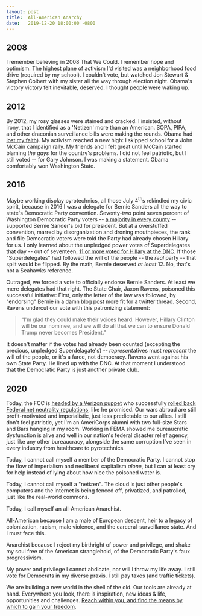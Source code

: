 ```yaml
---
layout: post
title:  All-American Anarchy
date:   2019-12-20 18:00:00 -0800
---
```

## 2008
I remember believing in 2008 That We Could. I remember hope and optimism. The highest plane of activism I'd visited was a neighborhood food drive (required by my school). I couldn't vote, but watched Jon Stewart & Stephen Colbert with my sister all the way through election night. Obama's victory victory felt inevitable, deserved. I thought people were waking up. 

## 2012
By 2012, my rosy glasses were stained and cracked. I insisted, without irony, that I identified as a 'Netizen' more than an American. SOPA, PIPA, and other draconian surveillance bills were making the rounds. Obama had [lost my faith](https://theanarchistlibrary.org/library/wayne-price-obama-s-imperial-war-an-anarchist-response)). My activism reached a new high: I skipped school for a John McCain campaign rally. My friends and I felt great until McCain started blaming *the gays* for the country's problems. I did not feel patriotic, but I still voted -- for Gary Johnson. I was making a statement. Obama comfortably won Washington State.

## 2016
Maybe working display pyrotechnics, all those July 4<sup>th</sup>s rekindled my civic spirit, because in 2016 I was a delegate for Bernie Sanders all the way to state's Democratic Party convention. Seventy-two point seven percent of Washington Democratic Party voters -- [a majority in every county](https://en.wikipedia.org/wiki/2016_Washington_Democratic_caucuses) -- supported Bernie Sander's bid for president. But at a overstuffed convention, marred by disorganization and droning mouthpieces, the rank and file Democratic voters were told the Party had already chosen Hillary for us. I only learned about the unpledged power votes of Superdelegates that day -- out of seventeen, [11 or more voted for Hillary at the DNC](https://ballotpedia.org/Superdelegates_from_Washington,_2016). If those "Superdelegates" had followed the will of the people -- the *real* party -- that split would be flipped. By the math, Bernie deserved *at least* 12. No, that's not a Seahawks reference. 

Outraged, we forced a vote to officially endorse Bernie Sanders. At least we mere delegates had that right. The State Chair, Jaxon Ravens, poisoned this successful initiative: First, only the letter of the law was followed, by "endorsing" Bernie in a damn [blog post](https://www.wa-democrats.org/press/washington-state-democratic-party-endorses-bernie-sanders-president) more fit for a twitter thread. Second, Ravens undercut our vote with this patronizing statement: 

> “I'm glad they could make their voices heard. However, Hillary Clinton will be our nominee, and we will do all that we can to ensure Donald Trump never becomes President."

It doesn't matter if the votes had already been counted (excepting the precious, unpledged Superdelagate's) -- *represent*atives must *represent* the will of the people, or it's a farce, not democracy. Ravens went against his own State Party. He lined up with the DNC. At that moment I understood that the Democratic Party is just another private club. 

## 2020
Today, the FCC is [headed by a Verizon puppet](https://fortune.com/2017/12/09/fcc-head-ajit-pai-verizons-puppet-net-neutrality/) who successfully [rolled back Federal net neutrality regulations](https://www.cnet.com/news/net-neutrality-battle-lives-on-what-you-need-to-know-after-the-appeals-court-decision/), like he promised. Our wars abroad are still profit-motivated and imperialistic, just less predictable to our allies. I still don't feel patriotic, yet I'm an AmeriCorps alumni with two full-size Stars and Bars hanging in my room. Working in FEMA showed me bureaucratic dysfunction is alive and well in our nation's federal disaster relief agency, just like any other bureaucracy, alongside the same corruption I've seen in every industry from healthcare to pyrotechnics. 

Today, I cannot call myself a member of the Democratic Party. I cannot stop the flow of imperialism and neoliberal capitalism *alone*, but I can at least cry for help instead of lying about how nice the poisoned water is. 

Today, I cannot call myself a "netizen". The cloud is just other people's computers and the internet is being fenced off, privatized, and patrolled, just like the real-world commons. 

Today, I call myself an all-American Anarchist. 

All-American because I am a male of European descent, heir to a legacy of colonization, racism, male violence, and the carceral-surveillance state. And I must face this. 

Anarchist because I reject my birthright of power and privilege, and shake my soul free of the American stranglehold, of the Democratic Party's faux progressivism. 

My power and privilege I cannot abdicate, nor will I throw my life away. I still vote for Democrats in my diverse praxis. I still pay taxes (and traffic tickets). 

We are building a new world in the shell of the old. Our tools are already at hand. Everywhere you look, there is inspiration, new ideas & life, opportunities and challenges. [Reach within you, and find the means by which to gain your freedom](https://web.archive.org/web/20180913110400/http://left-liberty.net/?p=265). 
